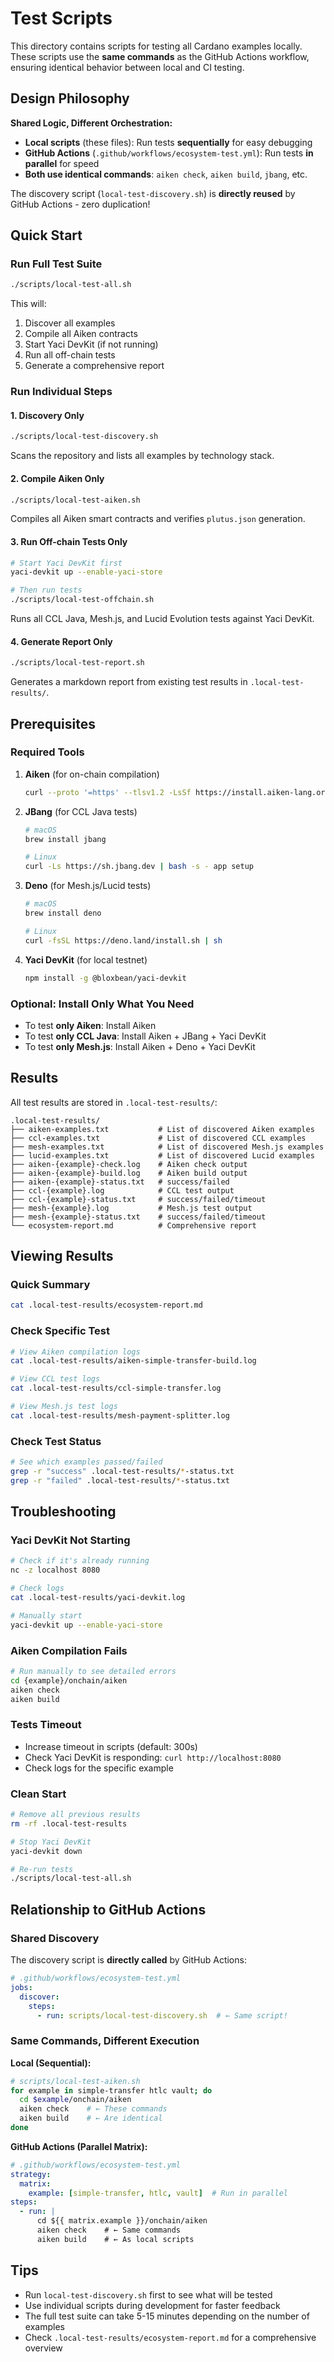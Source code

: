 # Test Scripts

This directory contains scripts for testing all Cardano examples locally. These scripts use the **same commands** as the GitHub Actions workflow, ensuring identical behavior between local and CI testing.

## Design Philosophy

**Shared Logic, Different Orchestration:**

- **Local scripts** (these files): Run tests **sequentially** for easy debugging
- **GitHub Actions** (`.github/workflows/ecosystem-test.yml`): Run tests **in parallel** for speed
- **Both use identical commands**: `aiken check`, `aiken build`, `jbang`, etc.

The discovery script (`local-test-discovery.sh`) is **directly reused** by GitHub Actions - zero duplication!

## Quick Start

### Run Full Test Suite
```bash
./scripts/local-test-all.sh
```

This will:
1. Discover all examples
2. Compile all Aiken contracts
3. Start Yaci DevKit (if not running)
4. Run all off-chain tests
5. Generate a comprehensive report

### Run Individual Steps

#### 1. Discovery Only
```bash
./scripts/local-test-discovery.sh
```
Scans the repository and lists all examples by technology stack.

#### 2. Compile Aiken Only
```bash
./scripts/local-test-aiken.sh
```
Compiles all Aiken smart contracts and verifies `plutus.json` generation.

#### 3. Run Off-chain Tests Only
```bash
# Start Yaci DevKit first
yaci-devkit up --enable-yaci-store

# Then run tests
./scripts/local-test-offchain.sh
```
Runs all CCL Java, Mesh.js, and Lucid Evolution tests against Yaci DevKit.

#### 4. Generate Report Only
```bash
./scripts/local-test-report.sh
```
Generates a markdown report from existing test results in `.local-test-results/`.

## Prerequisites

### Required Tools

1. **Aiken** (for on-chain compilation)
   ```bash
   curl --proto '=https' --tlsv1.2 -LsSf https://install.aiken-lang.org | sh
   ```

2. **JBang** (for CCL Java tests)
   ```bash
   # macOS
   brew install jbang

   # Linux
   curl -Ls https://sh.jbang.dev | bash -s - app setup
   ```

3. **Deno** (for Mesh.js/Lucid tests)
   ```bash
   # macOS
   brew install deno

   # Linux
   curl -fsSL https://deno.land/install.sh | sh
   ```

4. **Yaci DevKit** (for local testnet)
   ```bash
   npm install -g @bloxbean/yaci-devkit
   ```

### Optional: Install Only What You Need

- To test **only Aiken**: Install Aiken
- To test **only CCL Java**: Install Aiken + JBang + Yaci DevKit
- To test **only Mesh.js**: Install Aiken + Deno + Yaci DevKit

## Results

All test results are stored in `.local-test-results/`:

```
.local-test-results/
├── aiken-examples.txt           # List of discovered Aiken examples
├── ccl-examples.txt             # List of discovered CCL examples
├── mesh-examples.txt            # List of discovered Mesh.js examples
├── lucid-examples.txt           # List of discovered Lucid examples
├── aiken-{example}-check.log    # Aiken check output
├── aiken-{example}-build.log    # Aiken build output
├── aiken-{example}-status.txt   # success/failed
├── ccl-{example}.log            # CCL test output
├── ccl-{example}-status.txt     # success/failed/timeout
├── mesh-{example}.log           # Mesh.js test output
├── mesh-{example}-status.txt    # success/failed/timeout
└── ecosystem-report.md          # Comprehensive report
```

## Viewing Results

### Quick Summary
```bash
cat .local-test-results/ecosystem-report.md
```

### Check Specific Test
```bash
# View Aiken compilation logs
cat .local-test-results/aiken-simple-transfer-build.log

# View CCL test logs
cat .local-test-results/ccl-simple-transfer.log

# View Mesh.js test logs
cat .local-test-results/mesh-payment-splitter.log
```

### Check Test Status
```bash
# See which examples passed/failed
grep -r "success" .local-test-results/*-status.txt
grep -r "failed" .local-test-results/*-status.txt
```

## Troubleshooting

### Yaci DevKit Not Starting
```bash
# Check if it's already running
nc -z localhost 8080

# Check logs
cat .local-test-results/yaci-devkit.log

# Manually start
yaci-devkit up --enable-yaci-store
```

### Aiken Compilation Fails
```bash
# Run manually to see detailed errors
cd {example}/onchain/aiken
aiken check
aiken build
```

### Tests Timeout
- Increase timeout in scripts (default: 300s)
- Check Yaci DevKit is responding: `curl http://localhost:8080`
- Check logs for the specific example

### Clean Start
```bash
# Remove all previous results
rm -rf .local-test-results

# Stop Yaci DevKit
yaci-devkit down

# Re-run tests
./scripts/local-test-all.sh
```

## Relationship to GitHub Actions

### Shared Discovery
The discovery script is **directly called** by GitHub Actions:

```yaml
# .github/workflows/ecosystem-test.yml
jobs:
  discover:
    steps:
      - run: scripts/local-test-discovery.sh  # ← Same script!
```

### Same Commands, Different Execution

**Local (Sequential):**
```bash
# scripts/local-test-aiken.sh
for example in simple-transfer htlc vault; do
  cd $example/onchain/aiken
  aiken check    # ← These commands
  aiken build    # ← Are identical
done
```

**GitHub Actions (Parallel Matrix):**
```yaml
# .github/workflows/ecosystem-test.yml
strategy:
  matrix:
    example: [simple-transfer, htlc, vault]  # Run in parallel
steps:
  - run: |
      cd ${{ matrix.example }}/onchain/aiken
      aiken check    # ← Same commands
      aiken build    # ← As local scripts
```

## Tips

- Run `local-test-discovery.sh` first to see what will be tested
- Use individual scripts during development for faster feedback
- The full test suite can take 5-15 minutes depending on the number of examples
- Check `.local-test-results/ecosystem-report.md` for a comprehensive overview
